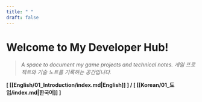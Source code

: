 ```yaml
---
title: " "
draft: false
---
```


# Welcome to My Developer Hub!
> *A space to document my game projects and technical notes.*
> *게임 프로젝트와 기술 노트를 기록하는 공간입니다.*

**[ [[English/01_Introduction/index.md|English]] ] / [ [[Korean/01_도입/index.md|한국어]] ]**